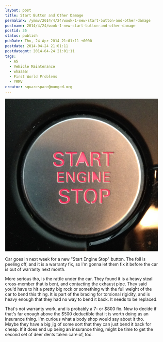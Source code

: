 ```yaml
---
layout: post
title: Start Button and Other Damage
permalink: /ymmv/2014/4/24/wook-1-new-start-button-and-other-damage
postname: 2014/4/24/wook-1-new-start-button-and-other-damage
postid: 35
status: publish
pubDate: Thu, 24 Apr 2014 21:01:11 +0000
postdate: 2014-04-24 21:01:11
postdategmt: 2014-04-24 21:01:11
tags:
  - A5
  - Vehicle Maintenance
  - whaaaa!
  - First World Problems
  - YMMV
creator: squarespace@munged.org
---
```

![startbutton][]

Car goes in next week for a new "Start Engine Stop" button. The foil is peeling off, and
it is a warranty fix, so I'm gonna let them fix it before the car is out of warranty
next month.

More serious tho, is the rattle under the car. They found it is a heavy steal
cross-member that is bent, and contacting the exhaust pipe. They said you'd have
to hit a pretty big rock or something with the full weight of the car to bend this
thing. It is part of the bracing for torsional rigidity, and is heavy enough that
they had no way to bend it back. It needs to be replaced.

That's not warranty work, and is probably a 7- or $800 fix. Now to decide if that's
far enough above the $500 deductible that it is worth doing as an insurance thing.
I'm curious what a body shop would say about it tho. Maybe they have a big jig of
some sort that they can just bend it back for cheap. If it does end up being an
insurance thing, might be time to get the second set of deer dents taken care of,
too.

[startbutton]: /assets/pics/startenginestop.jpg "The pointy bits of the 'A' and 'N' have rubbed off."